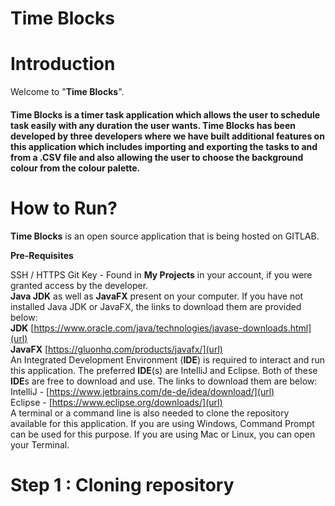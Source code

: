 **Time Blocks**
==============

**Introduction**
==============

Welcome to "**Time Blocks**".

<h4>Time Blocks is a timer task application which allows the user to schedule task easily with any duration the user wants.
Time Blocks has been developed by three developers where we have built additional features on this application which includes importing and exporting the tasks to and from a .CSV file and also allowing the user to choose the background colour from the colour palette. </h4>

How to Run?
=============

**Time Blocks** is an open source application that is being hosted on GITLAB.

**Pre-Requisites**

SSH / HTTPS Git Key - Found in **My Projects** in your account, if you were granted access by the developer.
<br>**Java JDK** as well as **JavaFX** present on your computer.
If you have not installed Java JDK or JavaFX, the links to download them are provided below: <br>
**JDK** [https://www.oracle.com/java/technologies/javase-downloads.html](url) <br>
**JavaFX** [https://gluonhq.com/products/javafx/](url) <br>
An Integrated Development Environment (**IDE**) is required to interact and run this application. The preferred **IDE**(s) are IntelliJ and Eclipse. Both of these **IDE**s are free to download and use. The links to download them are below: <br>
IntelliJ - [https://www.jetbrains.com/de-de/idea/download/](url) <br>
Eclipse - [https://www.eclipse.org/downloads/](url) <br>
A terminal or a command line is also needed to clone the repository available for this application. If you are using Windows, Command Prompt can be used for this purpose. If you are using Mac or Linux, you can open your Terminal. <br>

**Step 1 : Cloning repository**
=============================

